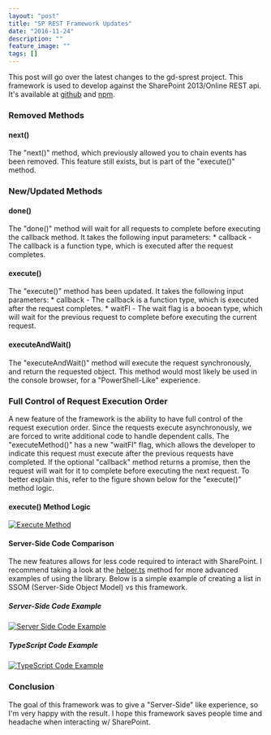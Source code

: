 ```yaml
---
layout: "post"
title: "SP REST Framework Updates"
date: "2016-11-24"
description: ""
feature_image: ""
tags: []
---
```


This post will go over the latest changes to the gd-sprest project. This framework is used to develop against the SharePoint 2013/Online REST api. It's available at [github](http://gunjandatta.github.io/sprest) and [npm](https://www.npmjs.com/package/gd-sprest).

<!--more-->

### Removed Methods

#### next()

The "next()" method, which previously allowed you to chain events has been removed. This feature still exists, but is part of the "execute()" method.

### New/Updated Methods

#### done()

The "done()" method will wait for all requests to complete before executing the callback method. It takes the following input parameters: \* callback - The callback is a function type, which is executed after the request completes.

#### execute()

The "execute()" method has been updated. It takes the following input parameters: \* callback - The callback is a function type, which is executed after the request completes. \* waitFl - The wait flag is a booean type, which will wait for the previous request to complete before executing the current request.

#### executeAndWait()

The "executeAndWait()" method will execute the request synchronously, and return the requested object. This method would most likely be used in the console browser, for a "PowerShell-Like" experience.

### Full Control of Request Execution Order

A new feature of the framework is the ability to have full control of the request execution order. Since the requests execute asynchronously, we are forced to write additional code to handle dependent calls. The "executeMethod()" has a new "waitFl" flag, which allows the developer to indicate this request must execute after the previous requests have completed. If the optional "callback" method returns a promise, then the request will wait for it to complete before executing the next request. To better explain this, refer to the figure shown below for the "execute()" method logic.

#### execute() Method Logic

[![Execute Method](http://dattabase.com/wp-content/uploads/2016/11/executeMethod.png)](http://dattabase.com/wp-content/uploads/2016/11/executeMethod.png)

#### Server-Side Code Comparison

The new features allows for less code required to interact with SharePoint. I recommend taking a look at the [helper.ts](https://github.com/gunjandatta/sprest/blob/master/src/helper.ts) method for more advanced examples of using the library. Below is a simple example of creating a list in SSOM (Server-Side Object Model) vs this framework.

##### Server-Side Code Example

[![Server Side Code Example](http://dattabase.com/wp-content/uploads/2016/11/SSOMvsSPREST_1.png)](http://dattabase.com/wp-content/uploads/2016/11/SSOMvsSPREST_1.png)

##### TypeScript Code Example

[![TypeScript Code Example](http://dattabase.com/wp-content/uploads/2016/11/SSOMvsSPREST_2.png)](http://dattabase.com/wp-content/uploads/2016/11/SSOMvsSPREST_2.png)

### Conclusion

The goal of this framework was to give a "Server-Side" like experience, so I'm very happy with the result. I hope this framework saves people time and headache when interacting w/ SharePoint.
